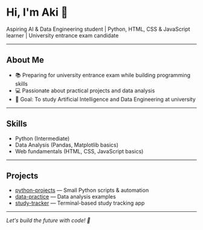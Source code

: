 # Hi, I'm Aki 👋

Aspiring AI & Data Engineering student | Python, HTML, CSS & JavaScript learner | University entrance exam candidate

---

## About Me

- 📚 Preparing for university entrance exam while building programming skills  
- 💻 Passionate about practical projects and data analysis  
- 🎯 Goal: To study Artificial Intelligence and Data Engineering at university

---

## Skills

- Python (Intermediate)  
- Data Analysis (Pandas, Matplotlib basics)  
- Web fundamentals (HTML, CSS, JavaScript basics)  

---

## Projects

- [python-projects](https://github.com/eren/python-projects) — Small Python scripts & automation  
- [data-practice](https://github.com/eren/data-practice) — Data analysis examples  
- [study-tracker](https://github.com/eren/study-tracker) — Terminal-based study tracking app  

---

*Let's build the future with code! 🚀*
